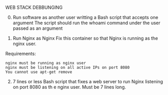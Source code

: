 WEB STACK DEBBUNGING

0. Run software as another user 
   writting a Bash script that accepts one argument
   The script should run the whoami command under the user passed as an argument

1. Run Nginx as Nginx
   Fix this container so that Nginx is running as the nginx user.

Requirements:

    nginx must be running as nginx user
    nginx must be listening on all active IPs on port 8080
    You cannot use apt-get remove

2. 7 lines or less
   Bash script that fixes a web server to run Nginx listening on port 8080 as th   e nginx user.
   Must be 7 lines long.
  
